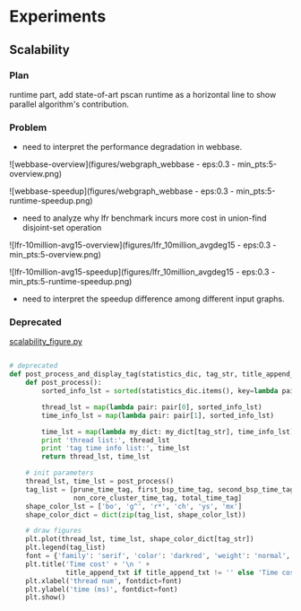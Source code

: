 # Experiments
## Scalability
### Plan

runtime part, add state-of-art pscan runtime as a horizontal line to show parallel algorithm's contribution.

### Problem

* need to interpret the performance degradation in webbase.

![webbase-overview](figures/webgraph_webbase - eps:0.3 - min_pts:5-overview.png)

![webbase-speedup](figures/webgraph_webbase - eps:0.3 - min_pts:5-runtime-speedup.png)

* need to analyze why lfr benchmark incurs more cost in union-find disjoint-set operation

![lfr-10million-avg15-overview](figures/lfr_10million_avgdeg15 - eps:0.3 - min_pts:5-overview.png)

![lfr-10million-avg15-speedup](figures/lfr_10million_avgdeg15 - eps:0.3 - min_pts:5-runtime-speedup.png)

* need to interpret the speedup difference among different input graphs.

### Deprecated

[scalability_figure.py](scalability_figure.py)

```python

# deprecated
def post_process_and_display_tag(statistics_dic, tag_str, title_append_txt=''):
    def post_process():
        sorted_info_lst = sorted(statistics_dic.items(), key=lambda pair: pair[0])

        thread_lst = map(lambda pair: pair[0], sorted_info_lst)
        time_info_lst = map(lambda pair: pair[1], sorted_info_lst)

        time_lst = map(lambda my_dict: my_dict[tag_str], time_info_lst)
        print 'thread list:', thread_lst
        print 'tag time info list:', time_lst
        return thread_lst, time_lst

    # init parameters
    thread_lst, time_lst = post_process()
    tag_list = [prune_time_tag, first_bsp_time_tag, second_bsp_time_tag, core_cluster_time_tag,
                non_core_cluster_time_tag, total_time_tag]
    shape_color_lst = ['bo', 'g^', 'r*', 'ch', 'ys', 'mx']
    shape_color_dict = dict(zip(tag_list, shape_color_lst))

    # draw figures
    plt.plot(thread_lst, time_lst, shape_color_dict[tag_str])
    plt.legend(tag_list)
    font = {'family': 'serif', 'color': 'darkred', 'weight': 'normal', 'size': 12, }
    plt.title('Time cost' + '\n ' +
              title_append_txt if title_append_txt != '' else 'Time cost\n' + tag_str, fontdict=font)
    plt.xlabel('thread num', fontdict=font)
    plt.ylabel('time (ms)', fontdict=font)
    plt.show()
```